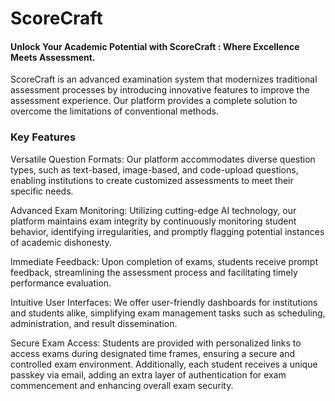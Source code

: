 # ScoreCraft
#### Unlock Your Academic Potential with ScoreCraft : Where Excellence Meets Assessment.

ScoreCraft is an advanced examination system that modernizes traditional assessment processes by introducing innovative features to improve the assessment experience. Our platform provides a complete solution to overcome the limitations of conventional methods.

### Key Features
Versatile Question Formats: Our platform accommodates diverse question types, such as text-based, image-based, and code-upload questions, enabling institutions to create customized assessments to meet their specific needs.

Advanced Exam Monitoring: Utilizing cutting-edge AI technology, our platform maintains exam integrity by continuously monitoring student behavior, identifying irregularities, and promptly flagging potential instances of academic dishonesty.

Immediate Feedback: Upon completion of exams, students receive prompt feedback, streamlining the assessment process and facilitating timely performance evaluation.

Intuitive User Interfaces: We offer user-friendly dashboards for institutions and students alike, simplifying exam management tasks such as scheduling, administration, and result dissemination.

Secure Exam Access: Students are provided with personalized links to access exams during designated time frames, ensuring a secure and controlled exam environment. Additionally, each student receives a unique passkey via email, adding an extra layer of authentication for exam commencement and enhancing overall exam security.
